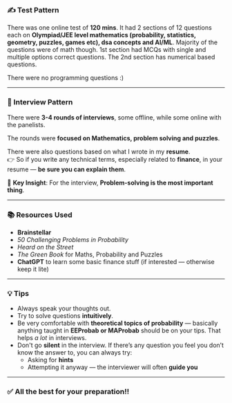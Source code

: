 ### ✍️ Test Pattern

There was one online test of **120 mins**. It had 2 sections of 12 questions each on **Olympiad/JEE level mathematics (probability, statistics, geometry, puzzles, games etc), dsa concepts and AI/ML**. Majority of the questions were of math though. 
1st section had MCQs with single and multiple options correct questions. The 2nd section has numerical based questions.

There were no programming questions :)

---

### 👥 Interview Pattern

There were **3-4 rounds of interviews**, some offline, while some online with the panelists. 

The rounds were **focused on Mathematics, problem solving and puzzles**. 

There were also questions based on what I wrote in my **resume**.  
👉 So if you write any technical terms, especially related to **finance**, in your resume — **be sure you can explain them**. 

📌 **Key Insight**: For the interview, **Problem-solving is the most important thing**.

---

### 📚 Resources Used

- **Brainstellar**
- *50 Challenging Problems in Probability*
- *Heard on the Street*
- *The Green Book* for Maths, Probability and Puzzles
- **ChatGPT** to learn some basic finance stuff (if interested — otherwise keep it lite)

---


### 💡 Tips

- Always speak your thoughts out. 
- Try to solve questions **intuitively**.
- Be very comfortable with **theoretical topics of probability** — basically anything taught in **EEProbab or MAProbab** should be on your tips. That helps *a lot* in interviews.
- Don't go **silent** in the interview. If there’s any question you feel you don’t know the answer to, you can always try:
  - Asking for **hints**
  - Attempting it anyway — the interviewer will often **guide you**

---

### ✅ All the best for your preparation!!
